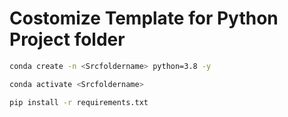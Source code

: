 # Costomize Template for Python Project folder

```bash
conda create -n <Srcfoldername> python=3.8 -y
```

```bash
conda activate <Srcfoldername>
```


```bash
pip install -r requirements.txt
```
